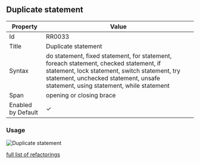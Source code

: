 ## Duplicate statement

| Property | Value |
| -------- | ----- |
| Id | RR0033 |
| Title | Duplicate statement |
| Syntax | do statement, fixed statement, for statement, foreach statement, checked statement, if statement, lock statement, switch statement, try statement, unchecked statement, unsafe statement, using statement, while statement |
| Span | opening or closing brace |
| Enabled by Default | &#x2713; |

### Usage

![Duplicate statement](../../images/refactorings/DuplicateStatement.png)

[full list of refactorings](Refactorings.md)